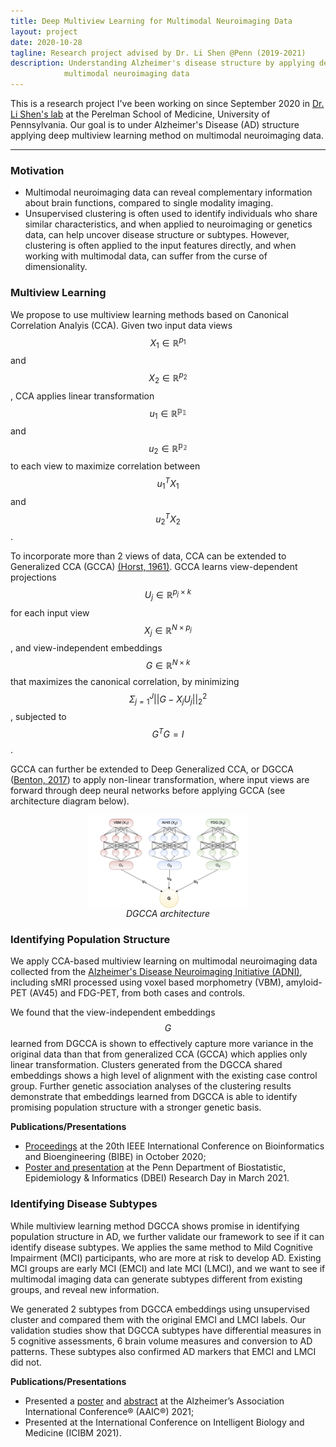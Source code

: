 ```yaml
---
title: Deep Multiview Learning for Multimodal Neuroimaging Data
layout: project
date: 2020-10-28
tagline: Research project advised by Dr. Li Shen @Penn (2019-2021)
description: Understanding Alzheimer's disease structure by applying deep multiview learning to 
            multimodal neuroimaging data
---
```


This is a research project I've been working on since September 2020 in [Dr. Li Shen's lab](https://www.med.upenn.edu/shenlab/) at the Perelman School of Medicine, University of Pennsylvania. Our goal is to under Alzheimer's Disease (AD) structure applying deep multiview learning method on multimodal neuroimaging data.

<hr class="solid">

### Motivation
- Multimodal neuroimaging data can reveal complementary information about brain functions, compared to single modality imaging.
- Unsupervised clustering is often used to identify individuals who share similar characteristics, and when applied to neuroimaging or genetics data, can help uncover disease structure or subtypes. However, clustering is often applied to the input features directly, and when working with multimodal data, can suffer from the curse of dimensionality.

### Multiview Learning
We propose to use multiview learning methods based on Canonical Correlation Analyis (CCA). Given two input data views $$X_1\in \mathbb{R}^{p_1}$$ and $$X_2\in \mathbb{R}^{p_2}$$, CCA applies linear transformation $$u_1\in\mathbb{R^{p_1}}$$ and $$u_2\in\mathbb{R^{p_2}}$$ to each view to maximize correlation between $$u_1^TX_1$$ and $$u_2^TX_2$$. 

To incorporate more than 2 views of data, CCA can be extended to Generalized CCA (GCCA) [(Horst, 1961)](https://pubmed.ncbi.nlm.nih.gov/13715976/). GCCA learns view-dependent projections $$U_j \in\mathbb{R}^{p_j\times k}$$ for each input view $$X_j \in\mathbb{R}^{N\times p_j}$$, and view-independent embeddings $$G \in\mathbb{R}^{N\times k}$$ that maximizes the canonical correlation, by minimizing $$\Sigma_{j=1}^J \vert\vert G-X_jU_j\vert\vert_2^2$$, subjected to $$G^TG=I$$. 

GCCA can further be extended to Deep Generalized CCA, or DGCCA ([Benton, 2017](http://arxiv.org/abs/1702.02519)) to apply non-linear transformation, where input views are forward through deep neural networks before applying GCCA (see architecture diagram below).

<figure style="margin-top:1em; margin-bottom:1em; display: flex; flex-direction: column; align-items: center;">
    <img src="/assets/projects/dgcca_architecture.png" alt="DGCCA Architecture" style="width:60%;"/>
    <figcaption style="font-style: italic;">DGCCA architecture</figcaption>
</figure>

### Identifying Population Structure
We apply CCA-based multiview learning on multimodal neuroimaging data collected from the [Alzheimer's Disease Neuroimaging Initiative (ADNI)](http://adni.loni.usc.edu/), including sMRI processed using voxel based morphometry (VBM), amyloid-PET (AV45) and FDG-PET, from both cases and controls. 

We found that the view-independent embeddings $$G$$ learned from DGCCA is shown to effectively capture more variance in the original data than that from generalized CCA (GCCA) which applies only linear transformation. Clusters generated from the DGCCA shared embeddings shows a high level of alignment with the existing case control group. Further genetic association analyses of the clustering results demonstrate that embeddings learned from DGCCA is able to identify promising population structure with a stronger genetic basis. 

**Publications/Presentations**
- [Proceedings](https://www.ncbi.nlm.nih.gov/pmc/articles/PMC7917002/) at the 20th IEEE International Conference on Bioinformatics and Bioengineering (BIBE) in October 2020;
- [Poster and presentation](https://www.dbei.med.upenn.edu/2021ResearchDay/feng) at the Penn Department of Biostatistic, Epidemiology & Informatics (DBEI) Research Day in March 2021.

### Identifying Disease Subtypes
While multiview learning method DGCCA shows promise in identifying population structure in AD, we further validate our framework to see if it can identify disease subtypes. We applies the same method to Mild Cognitive Impairment (MCI) participants, who are more at risk to develop AD. Existing MCI groups are early MCI (EMCI) and late MCI (LMCI), and we want to see if multimodal imaging data can generate subtypes different from existing groups, and reveal new information. 

We generated 2 subtypes from DGCCA embeddings using unsupervised cluster and compared them with the original EMCI and LMCI labels. Our validation studies show that DGCCA subtypes have differential measures in 5 cognitive assessments, 6 brain volume measures and conversion to AD patterns. These subtypes also confirmed AD markers that EMCI and LMCI did not.

**Publications/Presentations**
- Presented a [poster](assets/projects/210701-AAIC-poster.pdf) and [abstract](https://alz.confex.com/alz/2021/meetingapp.cgi/Paper/52718) at the Alzheimer’s Association International Conference® (AAIC®) 2021;
- Presented at the International Conference on Intelligent Biology and Medicine (ICIBM 2021).